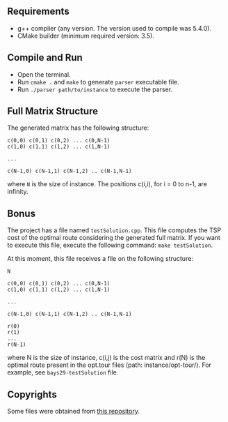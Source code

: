 ## Requirements
* g++ compiler (any version. The version used to compile was 5.4.0).
* CMake builder (minimum required version: 3.5).

## Compile and Run
* Open the terminal.
* Run `cmake .` and `make` to generate `parser` executable file.
* Run `./parser path/to/instance` to execute the parser.

## Full Matrix Structure
The generated matrix has the following structure:

```
c(0,0) c(0,1) c(0,2) ... c(0,N-1)
c(1,0) c(1,1) c(1,2) ... c(1,N-1)

...

c(N-1,0) c(N-1,1) c(N-1,2) .. c(N-1,N-1)
```

where `N` is the size of instance. The positions c(i,i), for i = 0 to n-1, are infinity.

## Bonus
The project has a file named `testSolution.cpp`. This file computes the TSP cost of the optimal route considering the generated full matrix. If you want to execute this file, execute the following command: `make testSolution`.

At this moment, this file receives a file on the following structure:

```
N

c(0,0) c(0,1) c(0,2) ... c(0,N-1)
c(1,0) c(1,1) c(1,2) ... c(1,N-1)

...

c(N-1,0) c(N-1,1) c(N-1,2) .. c(N-1,N-1)

r(0)
r(1)
...
r(N-1)

```
where N is the size of instance, c(i,j) is the cost matrix and r(N) is the optimal route present in the opt.tour files (path: instance/opt-tour/). For example, see `bays29-testSolution` file.

## Copyrights
Some files were obtained from [this repository](https://github.com/Annihil/Little-TSP-solver).